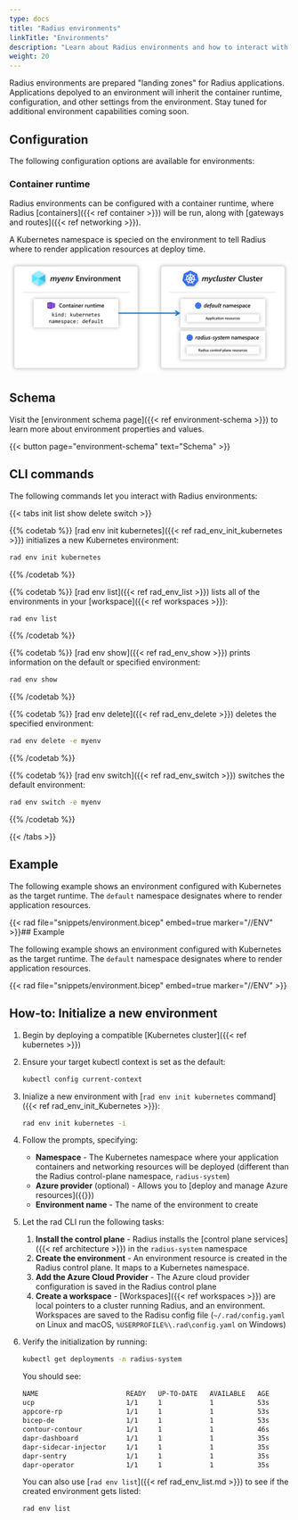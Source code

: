 ```yaml
---
type: docs
title: "Radius environments"
linkTitle: "Environments"
description: "Learn about Radius environments and how to interact with them"
weight: 20
---
```


Radius environments are prepared "landing zones" for Radius applications. Applications depolyed to an environment will inherit the container runtime, configuration, and other settings from the environment. Stay tuned for additional environment capabilities coming soon.

## Configuration

The following configuration options are available for environments:

### Container runtime

Radius environments can be configured with a container runtime, where Radius [containers]({{< ref container >}}) will be run, along with [gateways and routes]({{< ref networking >}}).

A Kubernetes namespace is specied on the environment to tell Radius where to render application resources at deploy time.

<img src=environments.png alt="Diagram showing a Radius environment mapping to a Kubernetes cluster and namespace" width=800px />

## Schema

Visit the [environment schema page]({{< ref environment-schema >}}) to learn more about environment properties and values.

{{< button page="environment-schema" text="Schema" >}}

## CLI commands

The following commands let you interact with Radius environments:

{{< tabs init list show delete switch >}}

{{% codetab %}}
[rad env init kubernetes]({{< ref rad_env_init_kubernetes >}}) initializes a new Kubernetes environment:

```bash
rad env init kubernetes
```
{{% /codetab %}}

{{% codetab %}}
[rad env list]({{< ref rad_env_list >}}) lists all of the environments in your [workspace]({{< ref workspaces >}}):

```bash
rad env list
```
{{% /codetab %}}

{{% codetab %}}
[rad env show]({{< ref rad_env_show >}}) prints information on the default or specified environment:

```bash
rad env show
```
{{% /codetab %}}

{{% codetab %}}
[rad env delete]({{< ref rad_env_delete >}}) deletes the specified environment:

```bash
rad env delete -e myenv
```
{{% /codetab %}}

{{% codetab %}}
[rad env switch]({{< ref rad_env_switch >}}) switches the default environment:

```bash
rad env switch -e myenv
```
{{% /codetab %}}

{{< /tabs >}}

## Example

The following example shows an environment configured with Kubernetes as the target runtime. The `default` namespace designates where to render application resources.

{{< rad file="snippets/environment.bicep" embed=true marker="//ENV" >}}## Example

The following example shows an environment configured with Kubernetes as the target runtime. The `default` namespace designates where to render application resources.

{{< rad file="snippets/environment.bicep" embed=true marker="//ENV" >}}

## How-to: Initialize a new environment

1. Begin by deploying a compatible [Kubernetes cluster]({{< ref kubernetes >}})
1. Ensure your target kubectl context is set as the default:
   ```bash
   kubectl config current-context
   ```
1. Inialize a new environment with [`rad env init kubernetes` command]({{< ref rad_env_init_Kubernetes >}}):
   ```bash
   rad env init kubernetes -i
   ```
1. Follow the prompts, specifying:
   - **Namespace** - The Kubernetes namespace where your application containers and networking resources will be deployed (different than the Radius control-plane namespace, `radius-system`)
   - **Azure provider** (optional) - Allows you to [deploy and manage Azure resources]({{<ref providers>}})
   - **Environment name** - The name of the environment to create
1. Let the rad CLI run the following tasks:
   1. **Install the control plane** - Radius installs the [control plane services]({{< ref architecture >}}) in the `radius-system` namespace
   1. **Create the environment** - An environment resource is created in the Radius control plane. It maps to a Kubernetes namespace.
   1. **Add the Azure Cloud Provider** - The Azure cloud provider configuration is saved in the Radius control plane
   1. **Create a workspace** - [Workspaces]({{< ref workspaces >}}) are local pointers to a cluster running Radius, and an environment. Workspaces are saved to the Radisu config file (`~/.rad/config.yaml` on Linux and macOS, `%USERPROFILE%\.rad\config.yaml` on Windows)
1. Verify the initialization by running:
   ```bash
   kubectl get deployments -n radius-system
   ```

   You should see:

   ```
   NAME                      READY   UP-TO-DATE   AVAILABLE   AGE
   ucp                       1/1     1            1           53s
   appcore-rp                1/1     1            1           53s
   bicep-de                  1/1     1            1           53s
   contour-contour           1/1     1            1           46s
   dapr-dashboard            1/1     1            1           35s
   dapr-sidecar-injector     1/1     1            1           35s
   dapr-sentry               1/1     1            1           35s
   dapr-operator             1/1     1            1           35s
   ```

   You can also use [`rad env list`]({{< ref rad_env_list.md >}}) to see if the created environment gets listed:
   
   ```bash
   rad env list
   ```


